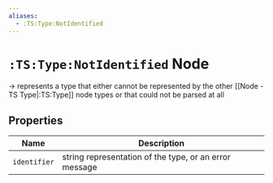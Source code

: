```yaml
---
aliases:
  - :TS:Type:NotIdentified
---
```

# `:TS:Type:NotIdentified` Node

-> represents a type that either cannot be represented by the other [[Node - TS Type|:TS:Type]] node types or that could not be parsed at all

## Properties

| Name         | Description                                            |
| ------------ | ------------------------------------------------------ |
| `identifier` | string representation of the type, or an error message |
